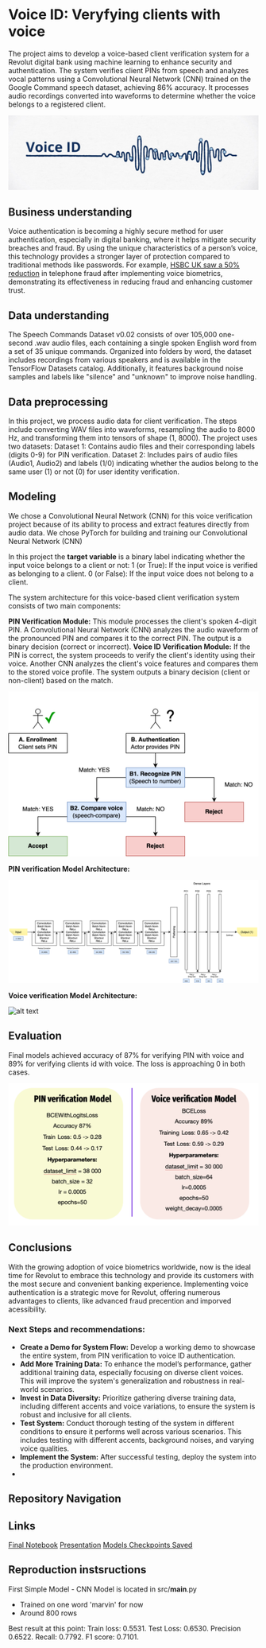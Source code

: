# Voice ID: Veryfying clients with voice

The project aims to develop a voice-based client verification system for a Revolut digital bank using machine learning to enhance security and authentication. The system verifies client PINs from speech and analyzes vocal patterns using a Convolutional Neural Network (CNN) trained on the Google Command speech dataset, achieving 86% accuracy. It processes audio recordings converted into waveforms to determine whether the voice belongs to a registered client.

![alt text](images/image1.png)

## Business understanding

Voice authentication is becoming a highly secure method for user authentication, especially in digital banking, where it helps mitigate security breaches and fraud. By using the unique characteristics of a person’s voice, this technology provides a stronger layer of protection compared to traditional methods like passwords. For example, [HSBC UK saw a 50% reduction](https://www.about.hsbc.co.uk/news-and-media/hsbc-uks-voice-id-prevents-gbp249-million-of-attempted-fraud) in telephone fraud after implementing voice biometrics, demonstrating its effectiveness in reducing fraud and enhancing customer trust.

## Data understanding

The Speech Commands Dataset v0.02 consists of over 105,000 one-second .wav audio files, each containing a single spoken English word from a set of 35 unique commands. Organized into folders by word, the dataset includes recordings from various speakers and is available in the TensorFlow Datasets catalog. Additionally, it features background noise samples and labels like "silence" and "unknown" to improve noise handling.

## Data preprocessing 

In this project, we process audio data for client verification. The steps include converting WAV files into waveforms, resampling the audio to 8000 Hz, and transforming them into tensors of shape (1, 8000). The project uses two datasets:
Dataset 1: Contains audio files and their corresponding labels (digits 0-9) for PIN verification.
Dataset 2: Includes pairs of audio files (Audio1, Audio2) and labels (1/0) indicating whether the audios belong to the same user (1) or not (0) for user identity verification.


## Modeling
We chose a Convolutional Neural Network (CNN) for this voice verification project because of its ability to process and extract features directly from audio data. We chose PyTorch for building and training our Convolutional Neural Network (CNN) 

In this project the **target variable** is a binary label indicating whether the input voice belongs to a client or not:
1 (or True): If the input voice is verified as belonging to a client.
0 (or False): If the input voice does not belong to a client.

The system architecture for this voice-based client verification system consists of two main components:

**PIN Verification Module:** This module processes the client's spoken 4-digit PIN. A Convolutional Neural Network (CNN) analyzes the audio waveform of the pronounced PIN and compares it to the correct PIN. The output is a binary decision (correct or incorrect).
**Voice ID Verification Module:** If the PIN is correct, the system proceeds to verify the client's identity using their voice. Another CNN analyzes the client's voice features and compares them to the stored voice profile. The system outputs a binary decision (client or non-client) based on the match.

![alt text](images/Authentication.png)

**PIN verification Model Architecture:**

![alt text](images/Model1.jpg)

**Voice verification Model Architecture:**

![alt text](images/Model2.png)

## Evaluation

Final models achieved accuracy of 87% for verifying PIN with voice and 89% for verifying clients id with voice. The loss is approaching 0 in both cases.

![alt text](images/image6.png)

## Conclusions
With the growing adoption of voice biometrics worldwide, now is the ideal time for Revolut to embrace this technology and provide its customers with the most secure and convenient banking experience. Implementing voice authentication is a strategic move for Revolut, offering numerous advantages to clients, like advanced fraud precention and imporved acessibility.

### Next Steps and recommendations:
- **Create a Demo for System Flow:** Develop a working demo to showcase the entire system, from PIN verification to voice ID authentication.
- **Add More Training Data:** To enhance the model’s performance, gather additional training data, especially focusing on diverse client voices. This will improve the system's generalization and robustness in real-world scenarios.
- **Invest in Data Diversity:** Prioritize gathering diverse training data, including different accents and voice variations, to ensure the system is robust and inclusive for all clients.
- **Test System:** Conduct thorough testing of the system in different conditions to ensure it performs well across various scenarios. This includes testing with different accents, background noises, and varying voice qualities.
- **Implement the System:** After successful testing, deploy the system into the production environment.
- 
## Repository Navigation

## Links

[Final Notebook](final_notebook.ipynb)
[Presentation](presentation.pdf)
[Models Checkpoints Saved](https://drive.google.com/drive/folders/1h-FudBMLzDU5_m823dHFsR2q8ZTrTBLl?usp=share_link)

 ## Reproduction instsructions








First Simple Model - CNN
Model is located in src/__main__.py

* Trained on one word 'marvin' for now
* Around 800 rows

Best result at this point:
Train loss: 0.5531. Test Loss: 0.6530. Precision 0.6522. Recall: 0.7792. F1 score: 0.7101. 

